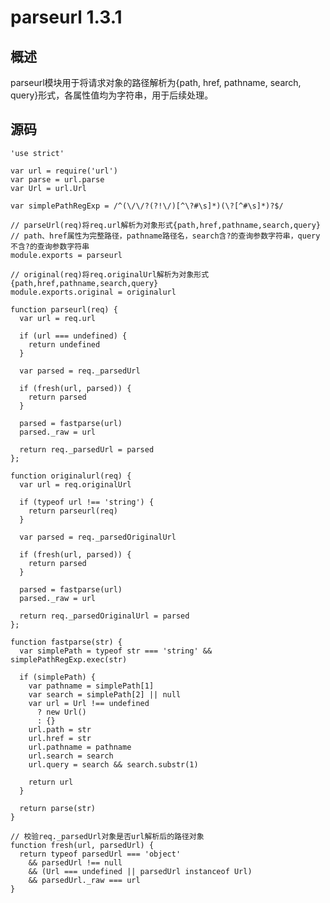 # parseurl 1.3.1

## 概述

parseurl模块用于将请求对象的路径解析为{path, href, pathname, search, query}形式，各属性值均为字符串，用于后续处理。

## 源码

	'use strict'
	
	var url = require('url')
	var parse = url.parse
	var Url = url.Url
	
	var simplePathRegExp = /^(\/\/?(?!\/)[^\?#\s]*)(\?[^#\s]*)?$/
	
	// parseUrl(req)将req.url解析为对象形式{path,href,pathname,search,query}
	// path、href属性为完整路径，pathname路径名，search含?的查询参数字符串，query不含?的查询参数字符串
	module.exports = parseurl
	
	// original(req)将req.originalUrl解析为对象形式{path,href,pathname,search,query}
	module.exports.original = originalurl
	
	function parseurl(req) {
	  var url = req.url
	
	  if (url === undefined) {
	    return undefined
	  }
	
	  var parsed = req._parsedUrl
	
	  if (fresh(url, parsed)) {
	    return parsed
	  }
	
	  parsed = fastparse(url)
	  parsed._raw = url
	
	  return req._parsedUrl = parsed
	};
	
	function originalurl(req) {
	  var url = req.originalUrl
	
	  if (typeof url !== 'string') {
	    return parseurl(req)
	  }
	
	  var parsed = req._parsedOriginalUrl
	
	  if (fresh(url, parsed)) {
	    return parsed
	  }
	
	  parsed = fastparse(url)
	  parsed._raw = url
	
	  return req._parsedOriginalUrl = parsed
	};
	
	function fastparse(str) {
	  var simplePath = typeof str === 'string' && simplePathRegExp.exec(str)
	
	  if (simplePath) {
	    var pathname = simplePath[1]
	    var search = simplePath[2] || null
	    var url = Url !== undefined
	      ? new Url()
	      : {}
	    url.path = str
	    url.href = str
	    url.pathname = pathname
	    url.search = search
	    url.query = search && search.substr(1)
	
	    return url
	  }
	
	  return parse(str)
	}
	
	// 校验req._parsedUrl对象是否url解析后的路径对象
	function fresh(url, parsedUrl) {
	  return typeof parsedUrl === 'object'
	    && parsedUrl !== null
	    && (Url === undefined || parsedUrl instanceof Url)
	    && parsedUrl._raw === url
	}